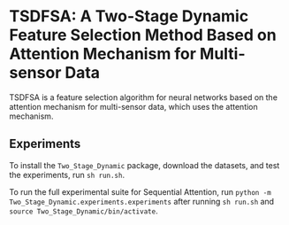 # TSDFSA: A Two-Stage Dynamic Feature Selection Method Based on Attention Mechanism for Multi-sensor Data

TSDFSA is a feature selection algorithm for neural networks based on the attention mechanism for multi-sensor data, which uses the attention mechanism.
## Experiments

To install the `Two_Stage_Dynamic` package, download the datasets, and test the experiments, run `sh run.sh`.

To run the full experimental suite for Sequential Attention, run `python -m Two_Stage_Dynamic.experiments.experiments` after running `sh run.sh` and `source Two_Stage_Dynamic/bin/activate`.

